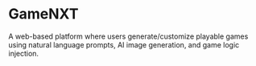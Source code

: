 # GameNXT
A web-based platform where users generate/customize playable games using natural language prompts, AI image generation, and game logic injection.
